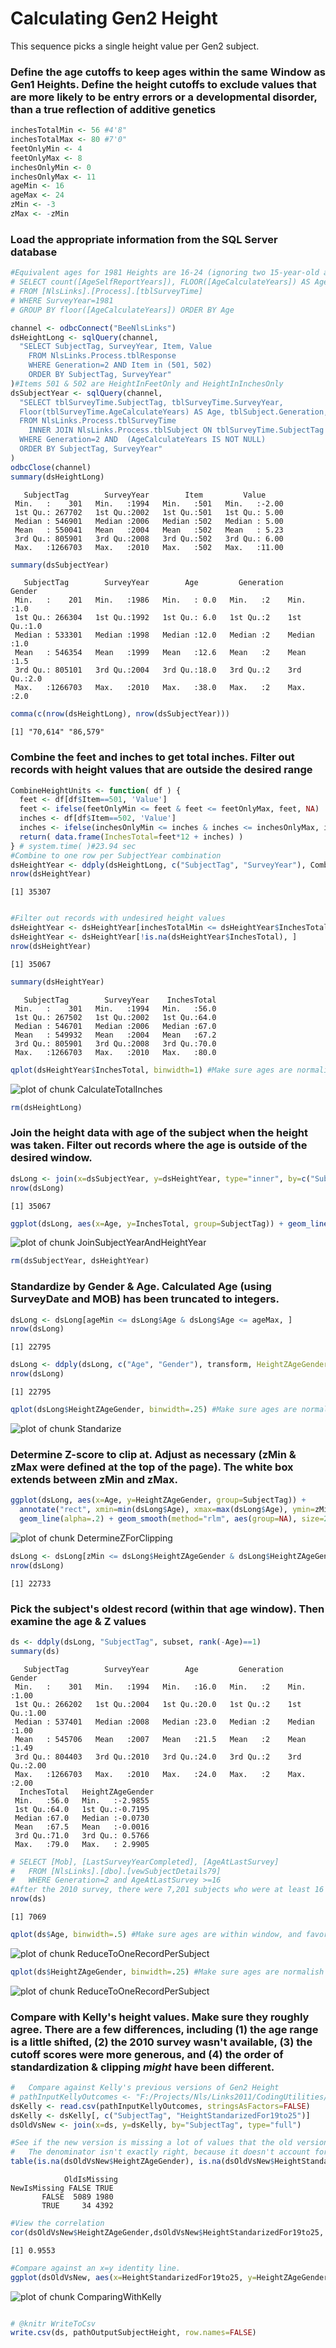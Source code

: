 # Calculating Gen2 Height
This sequence picks a single height value per Gen2 subject.






### Define the age cutoffs to keep ages within the same Window as Gen1 Heights.  Define the height cutoffs to exclude values that are more likely to be entry errors or a developmental disorder, than a true reflection of additive genetics

```r
inchesTotalMin <- 56 #4'8"
inchesTotalMax <- 80 #7'0"
feetOnlyMin <- 4
feetOnlyMax <- 8
inchesOnlyMin <- 0
inchesOnlyMax <- 11
ageMin <- 16
ageMax <- 24
zMin <- -3
zMax <- -zMin 
```


### Load the appropriate information from the SQL Server database

```r
#Equivalent ages for 1981 Heights are 16-24 (ignoring two 15-year-old and 1 26-year-old)
# SELECT count([AgeSelfReportYears]), FLOOR([AgeCalculateYears]) AS Age
# FROM [NlsLinks].[Process].[tblSurveyTime]
# WHERE SurveyYear=1981
# GROUP BY floor([AgeCalculateYears]) ORDER BY Age

channel <- odbcConnect("BeeNlsLinks")
dsHeightLong <- sqlQuery(channel, 
  "SELECT SubjectTag, SurveyYear, Item, Value
    FROM NlsLinks.Process.tblResponse
    WHERE Generation=2 AND Item in (501, 502) 
    ORDER BY SubjectTag, SurveyYear" 
)#Items 501 & 502 are HeightInFeetOnly and HeightInInchesOnly
dsSubjectYear <- sqlQuery(channel, 
  "SELECT tblSurveyTime.SubjectTag, tblSurveyTime.SurveyYear, 
  Floor(tblSurveyTime.AgeCalculateYears) AS Age, tblSubject.Generation, tblSubject.Gender
  FROM NlsLinks.Process.tblSurveyTime 
    INNER JOIN NlsLinks.Process.tblSubject ON tblSurveyTime.SubjectTag = tblSubject.SubjectTag
  WHERE Generation=2 AND  (AgeCalculateYears IS NOT NULL)
  ORDER BY SubjectTag, SurveyYear"
)
odbcClose(channel)
summary(dsHeightLong)
```

```
   SubjectTag        SurveyYear        Item         Value      
 Min.   :    301   Min.   :1994   Min.   :501   Min.   :-2.00  
 1st Qu.: 267702   1st Qu.:2002   1st Qu.:501   1st Qu.: 5.00  
 Median : 546901   Median :2006   Median :502   Median : 5.00  
 Mean   : 550041   Mean   :2004   Mean   :502   Mean   : 5.23  
 3rd Qu.: 805901   3rd Qu.:2008   3rd Qu.:502   3rd Qu.: 6.00  
 Max.   :1266703   Max.   :2010   Max.   :502   Max.   :11.00  
```

```r
summary(dsSubjectYear)
```

```
   SubjectTag        SurveyYear        Age         Generation     Gender   
 Min.   :    201   Min.   :1986   Min.   : 0.0   Min.   :2    Min.   :1.0  
 1st Qu.: 266304   1st Qu.:1992   1st Qu.: 6.0   1st Qu.:2    1st Qu.:1.0  
 Median : 533301   Median :1998   Median :12.0   Median :2    Median :1.0  
 Mean   : 546354   Mean   :1999   Mean   :12.6   Mean   :2    Mean   :1.5  
 3rd Qu.: 805101   3rd Qu.:2004   3rd Qu.:18.0   3rd Qu.:2    3rd Qu.:2.0  
 Max.   :1266703   Max.   :2010   Max.   :38.0   Max.   :2    Max.   :2.0  
```

```r
comma(c(nrow(dsHeightLong), nrow(dsSubjectYear)))
```

```
[1] "70,614" "86,579"
```


### Combine the feet and inches to get total inches.  Filter out records with height values that are outside the desired range

```r
CombineHeightUnits <- function( df ) {
  feet <- df[df$Item==501, 'Value']
  feet <- ifelse(feetOnlyMin <= feet & feet <= feetOnlyMax, feet, NA)  
  inches <- df[df$Item==502, 'Value']
  inches <- ifelse(inchesOnlyMin <= inches & inches <= inchesOnlyMax, inches, NA)
  return( data.frame(InchesTotal=feet*12 + inches) )
} # system.time( )#23.94 sec
#Combine to one row per SubjectYear combination
dsHeightYear <- ddply(dsHeightLong, c("SubjectTag", "SurveyYear"), CombineHeightUnits)
nrow(dsHeightYear)
```

```
[1] 35307
```

```r

#Filter out records with undesired height values
dsHeightYear <- dsHeightYear[inchesTotalMin <= dsHeightYear$InchesTotal & dsHeightYear$InchesTotal <= inchesTotalMax, ]
dsHeightYear <- dsHeightYear[!is.na(dsHeightYear$InchesTotal), ]
nrow(dsHeightYear)
```

```
[1] 35067
```

```r
summary(dsHeightYear)
```

```
   SubjectTag        SurveyYear    InchesTotal  
 Min.   :    301   Min.   :1994   Min.   :56.0  
 1st Qu.: 267502   1st Qu.:2002   1st Qu.:64.0  
 Median : 546701   Median :2006   Median :67.0  
 Mean   : 549932   Mean   :2004   Mean   :67.2  
 3rd Qu.: 805901   3rd Qu.:2008   3rd Qu.:70.0  
 Max.   :1266703   Max.   :2010   Max.   :80.0  
```

```r
qplot(dsHeightYear$InchesTotal, binwidth=1) #Make sure ages are normalish with no extreme values.
```

![plot of chunk CalculateTotalInches](figure/CalculateTotalInches.png) 

```r
rm(dsHeightLong)
```


### Join the height data with age of the subject when the height was taken.  Filter out records where the age is outside of the desired window.

```r
dsLong <- join(x=dsSubjectYear, y=dsHeightYear, type="inner", by=c("SubjectTag", "SurveyYear"))
nrow(dsLong)
```

```
[1] 35067
```

```r
ggplot(dsLong, aes(x=Age, y=InchesTotal, group=SubjectTag)) + geom_line(alpha=.2) + geom_smooth(method="rlm", aes(group=NA), size=2)
```

![plot of chunk JoinSubjectYearAndHeightYear](figure/JoinSubjectYearAndHeightYear.png) 

```r
rm(dsSubjectYear, dsHeightYear)
```

### Standardize by Gender & Age.  Calculated Age (using SurveyDate and MOB) has been truncated to integers.  

```r
dsLong <- dsLong[ageMin <= dsLong$Age & dsLong$Age <= ageMax, ]
nrow(dsLong)
```

```
[1] 22795
```

```r
dsLong <- ddply(dsLong, c("Age", "Gender"), transform, HeightZAgeGender=scale(InchesTotal))
nrow(dsLong)
```

```
[1] 22795
```

```r
qplot(dsLong$HeightZAgeGender, binwidth=.25) #Make sure ages are normalish with no extreme values.
```

![plot of chunk Standarize](figure/Standarize.png) 


### Determine Z-score to clip at.  Adjust as necessary (zMin & zMax were defined at the top of the page).  The white box extends between zMin and zMax.

```r
ggplot(dsLong, aes(x=Age, y=HeightZAgeGender, group=SubjectTag)) + 
  annotate("rect", xmin=min(dsLong$Age), xmax=max(dsLong$Age), ymin=zMin, ymax= zMax, fill="gray99") +
  geom_line(alpha=.2) + geom_smooth(method="rlm", aes(group=NA), size=2)
```

![plot of chunk DetermineZForClipping](figure/DetermineZForClipping.png) 

```r
dsLong <- dsLong[zMin <= dsLong$HeightZAgeGender & dsLong$HeightZAgeGender <= zMax, ]
nrow(dsLong)
```

```
[1] 22733
```


### Pick the subject's oldest record (within that age window).  Then examine the age & Z values

```r
ds <- ddply(dsLong, "SubjectTag", subset, rank(-Age)==1)
summary(ds)
```

```
   SubjectTag        SurveyYear        Age         Generation     Gender    
 Min.   :    301   Min.   :1994   Min.   :16.0   Min.   :2    Min.   :1.00  
 1st Qu.: 266202   1st Qu.:2004   1st Qu.:20.0   1st Qu.:2    1st Qu.:1.00  
 Median : 537401   Median :2008   Median :23.0   Median :2    Median :1.00  
 Mean   : 545706   Mean   :2007   Mean   :21.5   Mean   :2    Mean   :1.49  
 3rd Qu.: 804403   3rd Qu.:2010   3rd Qu.:24.0   3rd Qu.:2    3rd Qu.:2.00  
 Max.   :1266703   Max.   :2010   Max.   :24.0   Max.   :2    Max.   :2.00  
  InchesTotal   HeightZAgeGender 
 Min.   :56.0   Min.   :-2.9855  
 1st Qu.:64.0   1st Qu.:-0.7195  
 Median :67.0   Median :-0.0730  
 Mean   :67.5   Mean   :-0.0016  
 3rd Qu.:71.0   3rd Qu.: 0.5766  
 Max.   :79.0   Max.   : 2.9905  
```

```r
# SELECT [Mob], [LastSurveyYearCompleted], [AgeAtLastSurvey]
#   FROM [NlsLinks].[dbo].[vewSubjectDetails79]
#   WHERE Generation=2 and AgeAtLastSurvey >=16
#After the 2010 survey, there were 7,201 subjects who were at least 16 at the last survey.
nrow(ds) 
```

```
[1] 7069
```

```r
qplot(ds$Age, binwidth=.5) #Make sure ages are within window, and favoring older values
```

![plot of chunk ReduceToOneRecordPerSubject](figure/ReduceToOneRecordPerSubject1.png) 

```r
qplot(ds$HeightZAgeGender, binwidth=.25) #Make sure ages are normalish with no extreme values.
```

![plot of chunk ReduceToOneRecordPerSubject](figure/ReduceToOneRecordPerSubject2.png) 


### Compare with Kelly's height values.  Make sure they roughly agree. There are a few differences, including (1) the age range is a little shifted, (2) the 2010 survey wasn't available, (3) the cutoff scores were more generous, and (4) the order of standardization & clipping *might* have been different.

```r
#   Compare against Kelly's previous versions of Gen2 Height
# pathInputKellyOutcomes <- "F:/Projects/Nls/Links2011/CodingUtilities/Gen2Height/ExtraOutcomes79FromKelly2012March.csv"
dsKelly <- read.csv(pathInputKellyOutcomes, stringsAsFactors=FALSE)
dsKelly <- dsKelly[, c("SubjectTag", "HeightStandarizedFor19to25")]
dsOldVsNew <- join(x=ds, y=dsKelly, by="SubjectTag", type="full")

#See if the new version is missing a lot of values that the old version caught.
#   The denominator isn't exactly right, because it doesn't account for the 2010 values missing in the new version.
table(is.na(dsOldVsNew$HeightZAgeGender), is.na(dsOldVsNew$HeightStandarizedFor19to25), dnn=c("NewIsMissing", "OldIsMissing"))
```

```
            OldIsMissing
NewIsMissing FALSE TRUE
       FALSE  5089 1980
       TRUE     34 4392
```

```r
#View the correlation
cor(dsOldVsNew$HeightZAgeGender,dsOldVsNew$HeightStandarizedFor19to25, use="complete.obs")
```

```
[1] 0.9553
```

```r
#Compare against an x=y identity line.
ggplot(dsOldVsNew, aes(x=HeightStandarizedFor19to25, y=HeightZAgeGender)) + geom_point(shape=1) + geom_abline() + geom_smooth(method="loess")
```

![plot of chunk ComparingWithKelly](figure/ComparingWithKelly.png) 

```r

# @knitr WriteToCsv
write.csv(ds, pathOutputSubjectHeight, row.names=FALSE)
```

